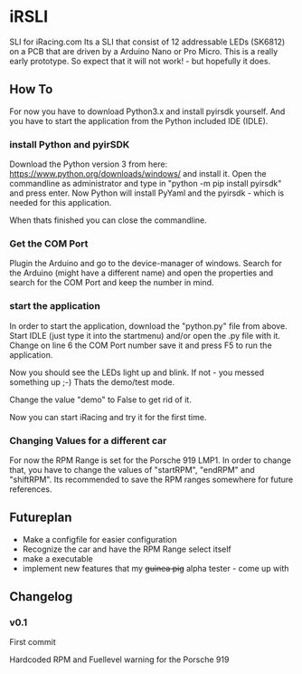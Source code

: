 # iRSLI
SLI for iRacing.com 
Its a SLI that consist of 12 addressable LEDs (SK6812) on a PCB that are driven by a Arduino Nano or Pro Micro.
This is a really early prototype. So expect that it will not work! - but hopefully it does.




## How To
For now you have to download Python3.x and install pyirsdk yourself.
And you have to start the application from the Python included IDE (IDLE).


### install Python and pyirSDK
Download the Python version 3 from here: https://www.python.org/downloads/windows/ and install it.
Open the commandline as administrator and type in "python -m pip install pyirsdk" and press enter.
Now Python will install PyYaml and the pyirsdk - which is needed for this application.

When thats finished you can close the commandline.


### Get the COM Port
Plugin the Arduino and go to the device-manager of windows.
Search for the Arduino (might have a different name) and open the properties and search for the COM Port and keep the number in mind.


### start the application
In order to start the application, download the "python.py" file from above.
Start IDLE (just type it into the startmenu) and/or open the .py file with it.
Change on line 6 the COM Port number save it and press F5 to run the application.

Now you should see the LEDs light up and blink. If not - you messed something up ;-)
Thats the demo/test mode.

Change the value "demo" to False to get rid of it.

Now you can start iRacing and try it for the first time.


### Changing Values for a different car
For now the RPM Range is set for the Porsche 919 LMP1.
In order to change that, you have to change the values of "startRPM", "endRPM" and "shiftRPM".
Its recommended to save the RPM ranges somewhere for future references.




## Futureplan
- Make a configfile for easier configuration
- Recognize the car and have the RPM Range select itself
- make a executable
- implement new features that my ~~guinea pig~~ alpha tester - come up with


## Changelog

### v0.1

  First commit
  
  Hardcoded RPM and Fuellevel warning for the Porsche 919
